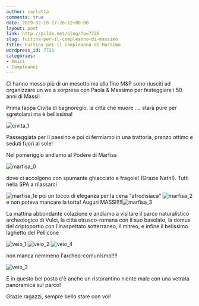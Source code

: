 ```yaml
---
author: carlotta
comments: true
date: 2019-02-10 17:26:12+00:00
layout: post
link: http://pilde.net/blog/?p=7726
slug: fuitina-per-il-compleanno-di-massimo
title: Fuitina per il compleanno di Massimo
wordpress_id: 7726
categories:
- Amici
- Compleanni
---
```


Ci hanno messo più di un mesetto ma alla fine M&P sono riusciti ad organizzare un we a sorpresa con Paola & Massimo per festeggiare i 50 anni di Massi!

Prima tappa Civita di bagnoregio, la città che muore .... starà pure per sgretolarsi ma è bellissima!

![civita_1](http://pilde.net/blog/wp-content/uploads/2019/02/civita_1-1.png)

Passeggiata per il paesino e poi ci fermiamo in una trattoria, pranzo ottimo e seduti fuori al sole!

Nel pomeriggio andiamo al Podere di Marfisa

![marfisa_0](http://pilde.net/blog/wp-content/uploads/2019/02/marfisa_0.jpg)

dove ci accolgono con spumante ghiacciato e fragole! (Grazie Nath!). Tutti nella SPA a rilassarci

![marfisa_1](http://pilde.net/blog/wp-content/uploads/2019/02/marfisa_1.png)e poi un tocco di eleganza per la cena "afrodisiaca" ![marfisa_2](http://pilde.net/blog/wp-content/uploads/2019/02/marfisa_2.png)e non poteva mancare la torta! Auguri MASSI!!!!![marfisa_3](http://pilde.net/blog/wp-content/uploads/2019/02/marfisa_3.png)

La mattina abbondante colazione e andiamo a visitare il parco naturalistico archeologico di Vulci, la città etrusco-romana con il suo basolato, la domus del criptoportio con l'inaspettato sotterraneo, il mitreo, e infine il belissimo laghetto del Pellicone

![veio_1](http://pilde.net/blog/wp-content/uploads/2019/02/veio_1.jpg) ![veio_2](http://pilde.net/blog/wp-content/uploads/2019/02/veio_2.jpg) ![veio_4](http://pilde.net/blog/wp-content/uploads/2019/02/veio_4.jpg)

non manca nemmeno l'archeo-comunismo!!!!

![veio_3](http://pilde.net/blog/wp-content/uploads/2019/02/veio_3.jpg)

E in questo bel posto c'è anche un ristorantino niente male con una vetrata panoramica sul parco!

Grazie ragazzi, sempre bello stare con voi!
